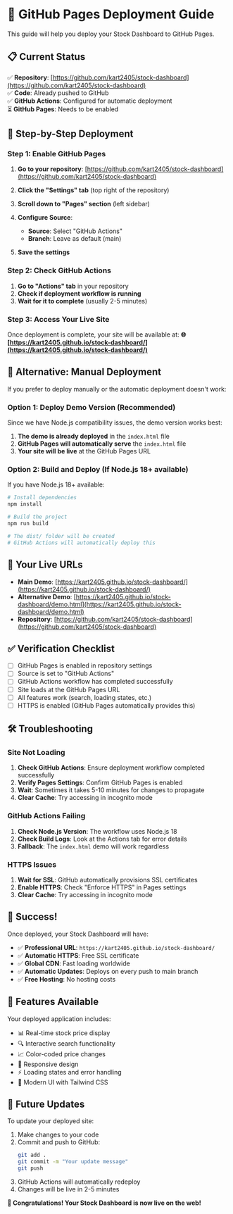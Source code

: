 # 🚀 GitHub Pages Deployment Guide

This guide will help you deploy your Stock Dashboard to GitHub Pages.

## 📋 Current Status

✅ **Repository**: [https://github.com/kart2405/stock-dashboard](https://github.com/kart2405/stock-dashboard)  
✅ **Code**: Already pushed to GitHub  
✅ **GitHub Actions**: Configured for automatic deployment  
⏳ **GitHub Pages**: Needs to be enabled  

## 🎯 Step-by-Step Deployment

### Step 1: Enable GitHub Pages

1. **Go to your repository**: [https://github.com/kart2405/stock-dashboard](https://github.com/kart2405/stock-dashboard)

2. **Click the "Settings" tab** (top right of the repository)

3. **Scroll down to "Pages" section** (left sidebar)

4. **Configure Source**:
   - **Source**: Select "GitHub Actions"
   - **Branch**: Leave as default (main)

5. **Save the settings**

### Step 2: Check GitHub Actions

1. **Go to "Actions" tab** in your repository
2. **Check if deployment workflow is running**
3. **Wait for it to complete** (usually 2-5 minutes)

### Step 3: Access Your Live Site

Once deployment is complete, your site will be available at:
**🌐 [https://kart2405.github.io/stock-dashboard/](https://kart2405.github.io/stock-dashboard/)**

## 🔧 Alternative: Manual Deployment

If you prefer to deploy manually or the automatic deployment doesn't work:

### Option 1: Deploy Demo Version (Recommended)

Since we have Node.js compatibility issues, the demo version works best:

1. **The demo is already deployed** in the `index.html` file
2. **GitHub Pages will automatically serve** the `index.html` file
3. **Your site will be live** at the GitHub Pages URL

### Option 2: Build and Deploy (If Node.js 18+ available)

If you have Node.js 18+ available:

```bash
# Install dependencies
npm install

# Build the project
npm run build

# The dist/ folder will be created
# GitHub Actions will automatically deploy this
```

## 🎯 Your Live URLs

- **Main Demo**: [https://kart2405.github.io/stock-dashboard/](https://kart2405.github.io/stock-dashboard/)
- **Alternative Demo**: [https://kart2405.github.io/stock-dashboard/demo.html](https://kart2405.github.io/stock-dashboard/demo.html)
- **Repository**: [https://github.com/kart2405/stock-dashboard](https://github.com/kart2405/stock-dashboard)

## ✅ Verification Checklist

- [ ] GitHub Pages is enabled in repository settings
- [ ] Source is set to "GitHub Actions"
- [ ] GitHub Actions workflow has completed successfully
- [ ] Site loads at the GitHub Pages URL
- [ ] All features work (search, loading states, etc.)
- [ ] HTTPS is enabled (GitHub Pages automatically provides this)

## 🛠️ Troubleshooting

### Site Not Loading
1. **Check GitHub Actions**: Ensure deployment workflow completed successfully
2. **Verify Pages Settings**: Confirm GitHub Pages is enabled
3. **Wait**: Sometimes it takes 5-10 minutes for changes to propagate
4. **Clear Cache**: Try accessing in incognito mode

### GitHub Actions Failing
1. **Check Node.js Version**: The workflow uses Node.js 18
2. **Check Build Logs**: Look at the Actions tab for error details
3. **Fallback**: The `index.html` demo will work regardless

### HTTPS Issues
1. **Wait for SSL**: GitHub automatically provisions SSL certificates
2. **Enable HTTPS**: Check "Enforce HTTPS" in Pages settings
3. **Clear Cache**: Try accessing in incognito mode

## 🎉 Success!

Once deployed, your Stock Dashboard will have:

- ✅ **Professional URL**: `https://kart2405.github.io/stock-dashboard/`
- ✅ **Automatic HTTPS**: Free SSL certificate
- ✅ **Global CDN**: Fast loading worldwide
- ✅ **Automatic Updates**: Deploys on every push to main branch
- ✅ **Free Hosting**: No hosting costs

## 📱 Features Available

Your deployed application includes:
- 📊 Real-time stock price display
- 🔍 Interactive search functionality
- 📈 Color-coded price changes
- 📱 Responsive design
- ⚡ Loading states and error handling
- 🎨 Modern UI with Tailwind CSS

## 🔄 Future Updates

To update your deployed site:
1. Make changes to your code
2. Commit and push to GitHub:
   ```bash
   git add .
   git commit -m "Your update message"
   git push
   ```
3. GitHub Actions will automatically redeploy
4. Changes will be live in 2-5 minutes

**🎊 Congratulations! Your Stock Dashboard is now live on the web!**
